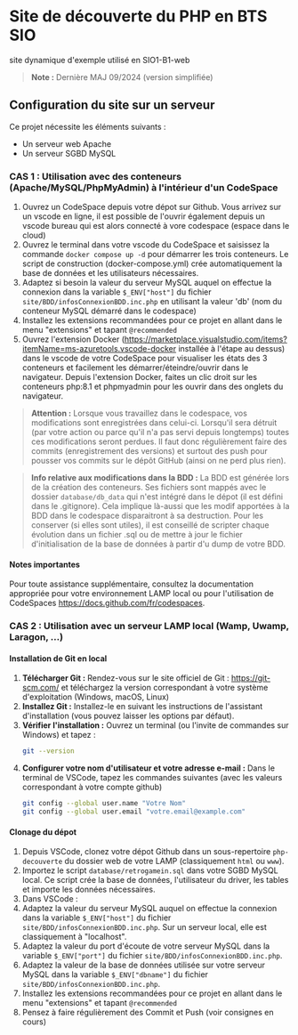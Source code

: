 # Site de découverte du PHP en BTS SIO
site dynamique d'exemple utilisé en SIO1-B1-web
> **Note :** Dernière MAJ 09/2024 (version simplifiée)

## Configuration du site sur un serveur
Ce projet nécessite les éléments suivants :
- Un serveur web Apache
- Un serveur SGBD MySQL

### CAS 1 : Utilisation avec des conteneurs (Apache/MySQL/PhpMyAdmin) à l'intérieur d'un CodeSpace
1. Ouvrez un CodeSpace depuis votre dépot sur Github. Vous arrivez sur un vscode en ligne, il est possible de l'ouvrir également depuis un vscode bureau qui est alors connecté à vore codespace (espace dans le cloud)
2. Ouvrez le terminal dans votre vscode du CodeSpace et saisissez la commande `docker compose up -d` pour démarrer les trois conteneurs. Le script de construction (docker-compose.yml) crée automatiquement la base de données et les utilisateurs nécessaires.
3. Adaptez si besoin la valeur du serveur MySQL auquel on effectue la connexion dans la variable `$_ENV["host"]` du fichier `site/BDD/infosConnexionBDD.inc.php` en utilisant la valeur 'db' (nom du conteneur MySQL démarré dans le codespace)
4. Installez les extensions recommandées pour ce projet en allant dans le menu "extensions" et tapant `@recommended`
5. Ouvrez l'extension Docker (https://marketplace.visualstudio.com/items?itemName=ms-azuretools.vscode-docker installée à l'étape au dessus) dans le vscode de votre CodeSpace pour visualiser les états des 3 conteneurs et facilement les démarrer/éteindre/ouvrir dans le navigateur. Depuis l'extension Docker, faites un clic droit sur les conteneurs php:8.1 et phpmyadmin pour les ouvrir dans des onglets du navigateur.
> **Attention :** Lorsque vous travaillez dans le codespace, vos modifications sont enregistrées dans celui-ci. Lorsqu'il sera détruit (par votre action ou parce qu'il n'a pas servi depuis longtemps) toutes ces modifications seront perdues. Il faut donc régulièrement faire des commits (enregistrement des versions) et surtout des push pour pousser vos commits sur le dépôt GitHub (ainsi on ne perd plus rien).

> **Info relative aux modifications dans la BDD :** La BDD est générée lors de la création des conteneurs. Ses fichiers sont mappés avec le dossier `database/db_data` qui n'est intégré dans le dépot (il est défini dans le .gitignore). Cela implique là-aussi que les modif apportées à la BDD dans le codespace disparaitront à sa destruction. Pour les conserver (si elles sont utiles), il est conseillé de scripter chaque évolution dans un fichier .sql ou de mettre à jour le fichier d'initialisation de la base de données à partir d'u dump de votre BDD.

#### Notes importantes
Pour toute assistance supplémentaire, consultez la documentation appropriée pour votre environnement LAMP local ou pour l'utilisation de CodeSpaces https://docs.github.com/fr/codespaces.


### CAS 2 : Utilisation avec un serveur LAMP local (Wamp, Uwamp, Laragon, ...)

#### Installation de Git en local

1. **Télécharger Git :**
   Rendez-vous sur le site officiel de Git : https://git-scm.com/ et téléchargez la version correspondant à votre système d'exploitation (Windows, macOS, Linux) 
2. **Installez Git :**
    Installez-le en suivant les instructions de l'assistant d'installation (vous pouvez laisser les options par défaut).
3. **Vérifier l'installation :**
   Ouvrez un terminal (ou l'invite de commandes sur Windows) et tapez :
   ```sh
   git --version
4. **Configurer votre nom d'utilisateur et votre adresse e-mail :**
Dans le terminal de VSCode, tapez les commandes suivantes (avec les valeurs correspondant à votre compte github)
   ```sh
   git config --global user.name "Votre Nom"
   git config --global user.email "votre.email@example.com"

#### Clonage du dépot
1. Depuis VSCode, clonez votre dépot Github dans un sous-repertoire `php-decouverte` du dossier web de votre LAMP (classiquement `html` ou `www`). 
3. Importez le script `database/retrogamein.sql` dans votre SGBD MySQL local. Ce script crée la base de données, l'utilisateur du driver, les tables et importe les données nécessaires.
4. Dans VSCode : 
  1. Adaptez la valeur du serveur MySQL auquel on effectue la connexion dans la variable `$_ENV["host"]` du fichier `site/BDD/infosConnexionBDD.inc.php`. Sur un serveur local, elle est classiquement à "localhost".
  2. Adaptez la valeur du port d'écoute de votre serveur MySQL dans la variable `$_ENV["port"]` du fichier `site/BDD/infosConnexionBDD.inc.php`.
  3. Adaptez la valeur de la base de données utilisée sur votre serveur MySQL dans la variable `$_ENV["dbname"]` du fichier `site/BDD/infosConnexionBDD.inc.php`.
  4. Installez les extensions recommandées pour ce projet en allant dans le menu "extensions" et tapant `@recommended`
5. Pensez à faire régulièrement des Commit et Push (voir consignes en cours)

